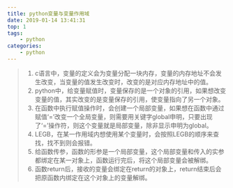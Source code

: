 ```yaml
---
title: python变量与变量作用域
date: 2019-01-14 13:41:31
top: 1
tags: 
	- python
categories: 
	- python
---
```

> 1.  c语言中，变量的定义会为变量分配一块内存，变量的内存地址不会发生改变，当变量的值发生改变时，改变的是对应内存地址中的值。
> 2.  python中，给变量赋值时，变量保存的是一个对象的引用，如果想改变变量的值，其实改变的是变量保存的引用，使变量指向了另一个对象。
> 3.  在函数中执行赋值操作时，会创建一个局部变量，如果想在函数中通过赋值‘=’改变一个全局变量，则需要用关键字global申明，只要出现了‘=’操作符，则这个变量就是局部变量，除非显示申明为global。
> 4.  LEGB，在某一作用域内想使用某个变量时，会按照LEGB的顺序来查找，找不到则会报错。
> 5.  给函数传参，函数的形参是一个局部变量，这个局部变量和传入的实参都绑定在某一对象上，函数运行完后，将这个局部变量会被解绑。
> 6.  函数return后，接收的变量会绑定在return的对象上，return结束后会把原函数内绑定在这个对象上的变量解绑。